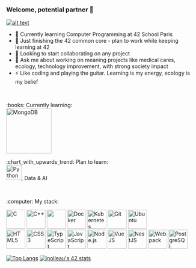 ### Welcome, potential partner 👋
<a href="https://www.linkedin.com/in/julien-nolleau-2710a493/"> ![alt text](https://img.shields.io/badge/-LinkedIn-0e76a8??style=flat&logo=linkedIn)</a>

- 🌱 Currently learning Computer Programming at 42 School Paris
- 🔭 Just finishing the 42 common core - plan to work while keeping learning at 42
- :handshake: Looking to start collaborating on any project
- 💬 Ask me about working on meaning projects like medical cares, ecology, technology improvement, with strong society impact
- ⚡ Like coding and playing the guitar. Learning is my energy, ecology is my belief
<br />
<p>:books: Currently learning:<br />
<!--   <a href='https://sass-lang.com/documentation'><img src="https://cdn.jsdelivr.net/gh/devicons/devicon/icons/sass/sass-original.svg" title='Sass' width=30/></a> -->
  <a href='https://www.mongodb.com/'><img src="https://www.vectorlogo.zone/logos/mongodb/mongodb-ar21.svg" title='MongoDB' width=120/></a>
</p>
<p>:chart_with_upwards_trend: Plan to learn:<br />
  <a href='https://www.python.org/doc/'><img src="https://cdn.jsdelivr.net/gh/devicons/devicon/icons/python/python-original.svg" title='Python' width=40/></a>, Data & AI
</p>
<br />
<p>:computer: My stack:</p>
<p>
  <a href='https://www.cprogramming.com/tutorial/c-tutorial.html?inl=nv'><img src="https://cdn.jsdelivr.net/gh/devicons/devicon/icons/c/c-original.svg" title='C' width=50/></a>
  <a href='http://www.cplusplus.com/'><img src="https://cdn.jsdelivr.net/gh/devicons/devicon/icons/cplusplus/cplusplus-original.svg" title='C++' width=50/></a>
  <a href='http://nginx.org/en/docs/'><img src="https://cdn.jsdelivr.net/gh/devicons/devicon/icons/nginx/nginx-original.svg" width=50/></a>
  <a href='https://www.docker.com/'><img src="https://cdn.jsdelivr.net/gh/devicons/devicon/icons/docker/docker-plain-wordmark.svg" title='Docker' width=50/></a>
  <a href='https://kubernetes.io/'><img src="https://cdn.jsdelivr.net/gh/devicons/devicon/icons/kubernetes/kubernetes-plain.svg" title='Kubernetes' width=50/></a>
  <a href='https://git-scm.com/'><img src="https://cdn.jsdelivr.net/gh/devicons/devicon/icons/git/git-original.svg" title='Git' width=50/></a>
  <a href='https://ubuntu.com/desktop/developers'><img src="https://cdn.jsdelivr.net/gh/devicons/devicon/icons/ubuntu/ubuntu-plain-wordmark.svg" title='Ubuntu' width=50/></a>
  <br />
  <a href='https://developer.mozilla.org/en-US/docs/Web/HTML/Reference'><img src="https://www.vectorlogo.zone/logos/w3_html5/w3_html5-icon.svg" title='HTML5' width=50/></a>
  <a href='https://cssreference.io/'><img src="https://www.vectorlogo.zone/logos/w3_css/w3_css-icon.svg" title='CSS3' width=50/></a>
  <a href='https://www.typescriptlang.org/docs/'><img src="https://cdn.jsdelivr.net/gh/devicons/devicon/icons/typescript/typescript-original.svg" title='TypeScript' width=50/></a>
  <a href='https://javascript.info/'><img src="https://cdn.jsdelivr.net/gh/devicons/devicon/icons/javascript/javascript-original.svg" title='JavaScript' width=50/></a>
  <a href='https://javascript.info/'><img src="https://cdn.jsdelivr.net/gh/devicons/devicon/icons/nodejs/nodejs-original.svg" title='Node.js' width=50/></a>
  <a href='https://v3.vuejs.org/'><img src="https://cdn.jsdelivr.net/gh/devicons/devicon/icons/vuejs/vuejs-original.svg" title='VueJS' width=50/></a>
  <a href='https://docs.nestjs.com/'><img src="https://cdn.jsdelivr.net/gh/devicons/devicon/icons/nestjs/nestjs-plain.svg" title='NestJS' width=50/></a>
  <a href='https://webpack.js.org/'><img src="https://cdn.jsdelivr.net/gh/devicons/devicon/icons/webpack/webpack-original.svg" title='Webpack' width=50/></a>
  <a href='https://www.postgresql.org/'><img src="https://cdn.jsdelivr.net/gh/devicons/devicon/icons/postgresql/postgresql-original.svg" title='PostgreSQL' width=50/></a>
</p>

<!-- [![jnolleau's GitHub stats](https://github-readme-stats.vercel.app/api?username=jnolleau)](https://github.com/jnolleau/github-readme-stats)
<br /> -->
[![Top Langs](https://github-readme-stats.vercel.app/api/top-langs/?username=jnolleau)](https://github.com/jnolleau/github-readme-stats)
[![jnolleau's 42 stats](https://badge42.herokuapp.com/api/stats/julnolle)](https://42.fr/en/homepage/)
